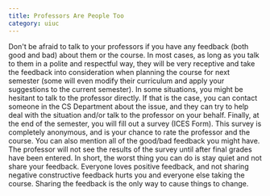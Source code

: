 ```yaml
---
title: Professors Are People Too
category: uiuc
---
```

Don't be afraid to talk to your professors if you have any feedback (both good and bad) about them or the course. In most cases, as long as you talk to them in a polite and respectful way, they will be very receptive and take the feedback into consideration when planning the course for next semester (some will even modify their curriculum and apply your suggestions to the current semester). In some situations, you might be hesitant to talk to the professor directly. If that is the case, you can contact someone in the CS Department about the issue, and they can try to help deal with the situation and/or talk to the professor on your behalf. Finally, at the end of the semester, you will fill out a survey (ICES Form). This survey is completely anonymous, and is your chance to rate the professor and the course. You can also mention all of the good/bad feedback you might have. The professor will not see the results of the survey until after final grades have been entered.
In short, the worst thing you can do is stay quiet and not share your feedback. Everyone loves positive feedback, and not sharing negative constructive feedback hurts you and everyone else taking the course. Sharing the feedback is the only way to cause things to change.
